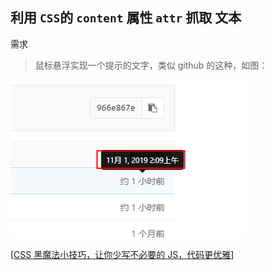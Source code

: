 ## 利用 `CSS`的 `content` 属性 `attr` 抓取 文本

需求

> 鼠标悬浮实现一个提示的文字，类似 github 的这种，如图：

![](../.vuepress/public/img/frontend/1572579376090.png)

[[CSS 黑魔法小技巧，让你少写不必要的 JS，代码更优雅](https://segmentfault.com/a/1190000011354975)]

